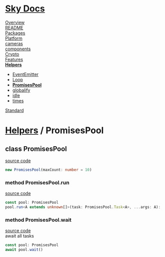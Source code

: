 <!--- This PromisesPool was auto-generated using "npx sky readme" --> 

# [Sky Docs](../../README.md)

[Overview](..%2F..%2Fdocs%2FOverview.md)   
[README](..%2F..%2F-examples%2Fcameras%2FSkyPerspectiveCamera%2FREADME.md)   
[Packages](..%2F..%2F%40pkgs%2FPackages.md)   
[Platform](..%2F..%2F%40platform%2FPlatform.md)   
[cameras](..%2F..%2Fcameras%2Fcameras.md)   
[components](..%2F..%2Fcomponents%2Fcomponents.md)   
[Crypto](..%2F..%2Fcrypto%2FCrypto.md)   
[Features](..%2F..%2Ffeatures%2FFeatures.md)   
**[Helpers](..%2F..%2Fhelpers%2FHelpers.md)**   
* [EventEmitter](..%2F..%2Fhelpers%2FEventEmitter%2FEventEmitter.md)
* [Loop](..%2F..%2Fhelpers%2FLoop%2FLoop.md)
* **[PromisesPool](..%2F..%2Fhelpers%2FPromisesPool%2FPromisesPool.md)**
* [globalify](..%2F..%2Fhelpers%2Fglobalify%2Fglobalify.md)
* [idle](..%2F..%2Fhelpers%2Fidle%2Fidle.md)
* [times](..%2F..%2Fhelpers%2Ftimes%2Ftimes.md)
  
[Standard](..%2F..%2Fstandard%2FStandard.md)   

# [Helpers](..%2F..%2Fhelpers%2FHelpers.md) / PromisesPool

## class PromisesPool

[source code](%5FPromisesPool.ts)

```typescript
new PromisesPool(maxCount: number = 10)

```

### method PromisesPool.run

[source code](%5FPromisesPool+run.ts)

```typescript
const pool: PromisesPool
pool.run<A extends unknown[]>(task: PromisesPool.Task<A>, ...args: A): Promise<void>

```

### method PromisesPool.wait

[source code](%5FPromisesPool+wait.ts)  
await all tasks

```typescript
const pool: PromisesPool
await pool.wait()

```